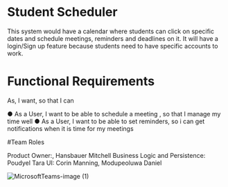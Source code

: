 # Student Scheduler

This system would have a calendar where students can click on specific dates and schedule
meetings, reminders and deadlines on it. It will have a login/Sign up feature because students
need to have specific accounts to work.

# Functional Requirements
As, I want, so that I can

● As a User, I want to be able to schedule a meeting , so that I manage my time well
● As a User, I want to be able to set reminders, so i can get notifications when it is time for my meetings

#Team Roles

Product Owner:, Hansbauer Mitchell
Business Logic and Persistence: Poudyel Tara
UI: Corin Manning, Modupeoluwa Daniel


![MicrosoftTeams-image (1)](https://user-images.githubusercontent.com/69601432/232344178-e177fe1b-bdb1-4793-b015-3253ff868f93.png)

